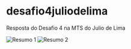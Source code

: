 # desafio4juliodelima
Resposta do Desafio 4 na MTS do Julio de Lima

![Resumo 1](resumo1.png)
![Resumo 2](resumo2.png)

